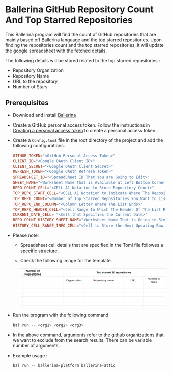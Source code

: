 # Ballerina GitHub Repository Count And Top Starred Repositories

This Ballerina program will find the count of GitHub repositories that are mainly based off Ballerina language and the top starred repositories.
Upon finding the repositories count and the top starred repositories, it will update the google spreadsheet with the fetched details.

The following details will be stored related to the top starred repositories :
- Repository Organization
- Repository Name
- URL to the repository
- Number of Stars

## Prerequisites

- Download and install [Ballerina](https://ballerina.io/downloads/)
- Create a GitHub personal access token. Follow the instructions in [Creating a personal access token](https://docs.github.com/en/github/authenticating-to-github/creating-a-personal-access-token) to create a personal access token.
- Create a `Config.toml` file in the root directory of the project and add the following configurations.

    ```toml
    GITHUB_TOKEN="<GitHub Personal Access Token>"
    CLIENT_ID="<Google OAuth Client ID>"
    CLIENT_SECRET="<Google OAuth Client Secret>"
    REFRESH_TOKEN="<Google OAuth Refresh Token>"
    SPREADSHEET_ID="<SpreadSheet ID That You are Going to Edit>"
    SHEET_NAME="<Worksheet Name That is Available at Left Bottom Corner>"
    REPO_COUNT_CELL="<CELL A1 Notation to Store Repository Count>"
    TOP_REPO_START_CELL="<CELL A1 Notation to Indicate Where The Repository List Starts>"
    TOP_REPO_COUNT="<Number of Top Starred Repositories You Want to List>"
    TOP_REPO_END_COLUMN="<Column Letter Where The List Ends>"
    TOP_REPO_HEADER_CELL="<Cell Range In Which The Header Of The List Resides>"
    CURRENT_DATE_CELL= "<Cell that Specifies the Current Date>"
    REPO_COUNT_HISTORY_SHEET_NAME="<Worksheet Name That is Going to Store the Count with Respect to the Date>"
    HISTORY_CELL_RANGE_INFO_CELL="<Cell to Store the Next Updating Row in Count History>
    ```
- Please note:
    - Spreadsheet cell details that are specified in the Toml file followes a specific structure. 
    - Check the following image for the template.

        ![Template](./template.png)

- Run the program with the following command.

    ```bash
    bal run -- <org1> <org2> <org3>
    ```
- In the above command, arguments refer to the github organizations that we want to exclude from the search results. There can be variable number of arguments.

- Example usage :

    ```bash
    bal run -- ballerina-platform ballerina-attic
    ```
